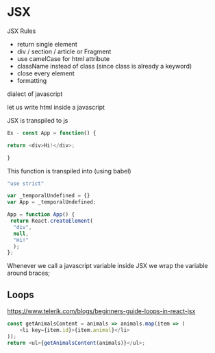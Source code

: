 # JSX

JSX Rules

- return single element
- div / section / article or Fragment
- use camelCase for html attribute
- className instead of class (since class is already a keyword)
- close every element
- formatting

dialect of javascript

let us write html inside a javascript

JSX is transpiled to js

```js
Ex - const App = function() {

return <div>Hi!</div>;

}
```

This function is transpiled into (using babel)

```js
"use strict"

var _temporalUndefined = {}
var App = _temporalUndefined;

App = function App() {
 return React.createElement(
  "div",
  null,
  "Hi!"
  );
};
```

Whenever we call a javascript variable inside JSX we wrap the variable around braces;

## Loops

https://www.telerik.com/blogs/beginners-guide-loops-in-react-jsx

```js
const getAnimalsContent = animals => animals.map(item => (
    <li key={item.id}>{item.animal}</li>
));
return <ul>{getAnimalsContent(animals)}</ul>;
```
